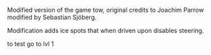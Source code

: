 Modified version of the game tow, original credits to Joachim Parrow
modified by Sebastian Sjöberg.

Modification adds ice spots that when driven upon disables steering.

to test go to lvl 1